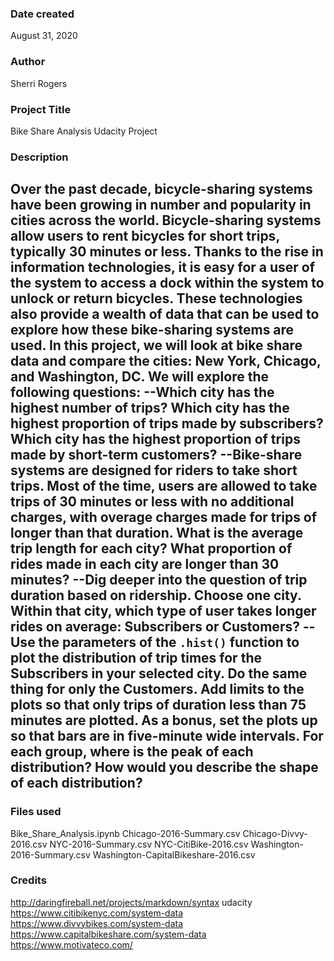 ### Date created
August 31, 2020

### Author 
Sherri Rogers

### Project Title
Bike Share Analysis Udacity Project 

### Description
Over the past decade, bicycle-sharing systems have been growing in number and popularity in cities across the world. Bicycle-sharing systems allow users to rent bicycles for short trips, typically 30 minutes or less. Thanks to the rise in information technologies, it is easy for a user of the system to access a dock within the system to unlock or return bicycles. These technologies also provide a wealth of data that can be used to explore how these bike-sharing systems are used.
In this project, we will look at bike share data and compare the cities: New York, Chicago, and Washington, DC. We will explore the following questions:
--Which city has the highest number of trips? Which city has the highest proportion of trips made by subscribers? Which city has the highest proportion of trips made by short-term customers?
--Bike-share systems are designed for riders to take short trips. Most of the time, users are allowed to take trips of 30 minutes or less with no additional charges, with overage charges made for trips of longer than that duration. What is the average trip length for each city? What proportion of rides made in each city are longer than 30 minutes?
--Dig deeper into the question of trip duration based on ridership. Choose one city. Within that city, which type of user takes longer rides on average: Subscribers or Customers?
-- Use the parameters of the `.hist()` function to plot the distribution of trip times for the Subscribers in your selected city. Do the same thing for only the Customers. Add limits to the plots so that only trips of duration less than 75 minutes are plotted. As a bonus, set the plots up so that bars are in five-minute wide intervals. For each group, where is the peak of each distribution? How would you describe the shape of each distribution?
--

### Files used
Bike_Share_Analysis.ipynb
Chicago-2016-Summary.csv
Chicago-Divvy-2016.csv
NYC-2016-Summary.csv
NYC-CitiBike-2016.csv
Washington-2016-Summary.csv
Washington-CapitalBikeshare-2016.csv

### Credits
http://daringfireball.net/projects/markdown/syntax
udacity
https://www.citibikenyc.com/system-data
https://www.divvybikes.com/system-data
https://www.capitalbikeshare.com/system-data
https://www.motivateco.com/

